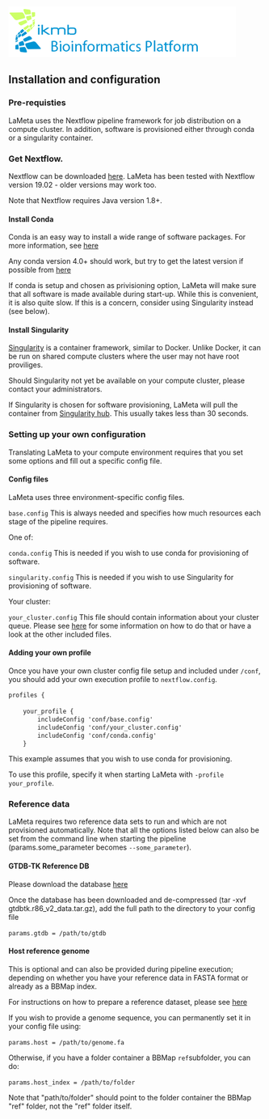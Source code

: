 ![](../images/ikmb_bfx_logo.png)

## Installation and configuration

### Pre-requisties

LaMeta uses the Nextflow pipeline framework for job distribution on a compute cluster. In addition, software is provisioned either through conda or a singularity container. 

### Get Nextflow.

Nextflow can be downloaded [here](https://github.com/nextflow-io/nextflow/releases).
LaMeta has been tested with Nextflow version 19.02 - older versions may work too. 

Note that Nextflow requires Java version 1.8+.

#### Install Conda

Conda is an easy way to install a wide range of software packages. For more information, see [here](https://conda.io/projects/conda/en/latest/user-guide/overview.html)

Any conda version 4.0+ should work, but try to get the latest version if possible from [here](https://www.anaconda.com/distribution/)

If conda is setup and chosen as privisioning option, LaMeta will make sure that all software is made available during start-up. While this is convenient, it is also quite slow. If this is a concern, consider using Singularity instead (see below).

#### Install Singularity

[Singularity](https://www.sylabs.io/singularity/) is a container framework, similar to Docker. Unlike Docker, it can be run on shared compute clusters where the user may not have root proviliges. 

Should Singularity not yet be available on your compute cluster, please contact your administrators. 

If Singularity is chosen for software provisioning, LaMeta will pull the container from [Singularity hub](https://singularity-hub.org/). This usually takes less than 30 seconds. 

### Setting up your own configuration

Translating LaMeta to your compute environment requires that you set some options and fill out a specific config file. 

#### Config files

LaMeta uses three environment-specific config files.

`base.config` This is always needed and specifies how much resources each stage of the pipeline requires. 

One of:

`conda.config` This is needed if you wish to use conda for provisioning of software. 

`singularity.config` This is needed if you wish to use Singularity for provisioning of software.

Your cluster:

`your_cluster.config` This file should contain information about your cluster queue. Please see [here](https://www.nextflow.io/docs/latest/executor.html) for some information on how to do that or have a look at the other included files. 

#### Adding your own profile

Once you have your own cluster config file setup and included under `/conf`, you should add your own execution profile to `nextflow.config`.

```
profiles {

	your_profile {
		includeConfig 'conf/base.config'
		includeConfig 'conf/your_cluster.config'
		includeConfig 'conf/conda.config'
	}
```


This example assumes that you wish to use conda for provisioning. 

To use this profile, specify it when starting LaMeta with `-profile your_profile`.

### Reference data

LaMeta requires two reference data sets to run and which are not provisioned automatically. Note that all the options listed below can also be set from the command line when starting the pipeline (params.some_parameter becomes `--some_parameter`). 

#### GTDB-TK Reference DB

Please download the database [here](https://data.ace.uq.edu.au/public/gtdbtk/release_86/gtdbtk.r86_v2_data.tar.gz)

Once the database has been downloaded and de-compressed (tar -xvf gtdbtk.r86_v2_data.tar.gz), add the full path to the directory to your config file 

`params.gtdb = /path/to/gtdb`

#### Host reference genome

This is optional and can also be provided during pipeline execution; depending on whether you have your reference data in FASTA format or already as a BBMap index. 

For instructions on how to prepare a reference dataset, please see [here](http://seqanswers.com/forums/showthread.php?t=42552)

If you wish to provide a genome sequence, you can permanently set it in your config file using:

`params.host = /path/to/genome.fa` 

Otherwise, if you have a folder container a BBMap `ref`subfolder, you can do:

`params.host_index = /path/to/folder`

Note that "path/to/folder" should point to the folder container the BBMap "ref" folder, not the "ref" folder itself. 

